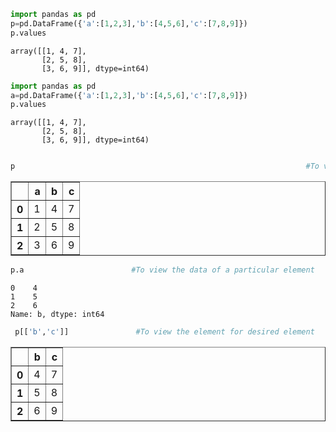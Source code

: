 

```python
import pandas as pd
p=pd.DataFrame({'a':[1,2,3],'b':[4,5,6],'c':[7,8,9]})
p.values
```




    array([[1, 4, 7],
           [2, 5, 8],
           [3, 6, 9]], dtype=int64)




```python
import pandas as pd
a=pd.DataFrame({'a':[1,2,3],'b':[4,5,6],'c':[7,8,9]})
p.values
```




    array([[1, 4, 7],
           [2, 5, 8],
           [3, 6, 9]], dtype=int64)




```python

p                                                                 #To view the data as table form

```




<div>
<table border="1" class="dataframe">
  <thead>
    <tr style="text-align: right;">
      <th></th>
      <th>a</th>
      <th>b</th>
      <th>c</th>
    </tr>
  </thead>
  <tbody>
    <tr>
      <th>0</th>
      <td>1</td>
      <td>4</td>
      <td>7</td>
    </tr>
    <tr>
      <th>1</th>
      <td>2</td>
      <td>5</td>
      <td>8</td>
    </tr>
    <tr>
      <th>2</th>
      <td>3</td>
      <td>6</td>
      <td>9</td>
    </tr>
  </tbody>
</table>
</div>




```python
p.a                        #To view the data of a particular element
```




    0    4
    1    5
    2    6
    Name: b, dtype: int64




```python
 p[['b','c']]               #To view the element for desired element 
```




<div>
<table border="1" class="dataframe">
  <thead>
    <tr style="text-align: right;">
      <th></th>
      <th>b</th>
      <th>c</th>
    </tr>
  </thead>
  <tbody>
    <tr>
      <th>0</th>
      <td>4</td>
      <td>7</td>
    </tr>
    <tr>
      <th>1</th>
      <td>5</td>
      <td>8</td>
    </tr>
    <tr>
      <th>2</th>
      <td>6</td>
      <td>9</td>
    </tr>
  </tbody>
</table>
</div>




```python

```
